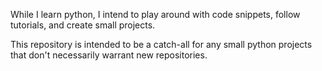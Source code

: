 While I learn python, I intend to play around with code snippets, follow tutorials, and create small projects.

This repository is intended to be a catch-all for any small python projects that don't necessarily warrant new repositories.